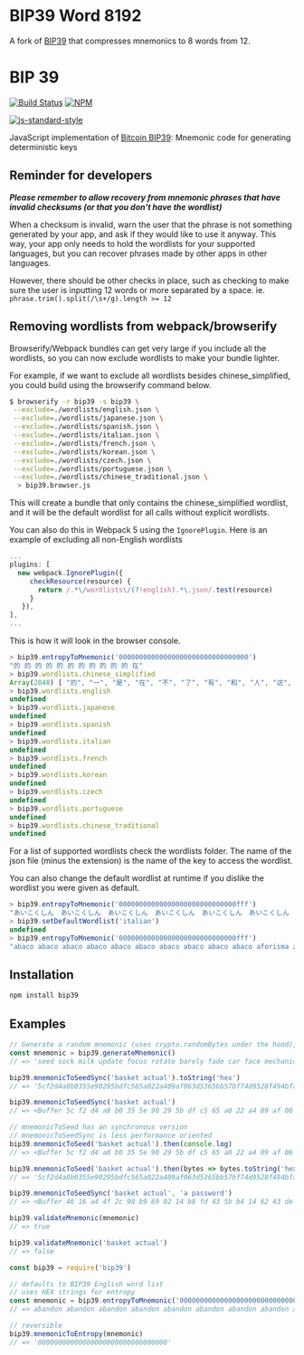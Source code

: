# BIP39 Word 8192

A fork of [BIP39](https://github.com/bitcoinjs/bip39) that compresses mnemonics to 8 words from 12. 

# BIP 39
[![Build Status](https://travis-ci.org/bitcoinjs/bip39.png?branch=master)](https://travis-ci.org/bitcoinjs/bip39)
[![NPM](https://img.shields.io/npm/v/bip39.svg)](https://www.npmjs.org/package/bip39)

[![js-standard-style](https://cdn.rawgit.com/feross/standard/master/badge.svg)](https://github.com/feross/standard)


JavaScript implementation of [Bitcoin BIP39](https://github.com/bitcoin/bips/blob/master/bip-0039.mediawiki): Mnemonic code for generating deterministic keys

## Reminder for developers

***Please remember to allow recovery from mnemonic phrases that have invalid checksums (or that you don't have the wordlist)***

When a checksum is invalid, warn the user that the phrase is not something generated by your app, and ask if they would like to use it anyway. This way, your app only needs to hold the wordlists for your supported languages, but you can recover phrases made by other apps in other languages.

However, there should be other checks in place, such as checking to make sure the user is inputting 12 words or more separated by a space. ie. `phrase.trim().split(/\s+/g).length >= 12`

## Removing wordlists from webpack/browserify

 Browserify/Webpack bundles can get very large if you include all the wordlists, so you can now exclude wordlists to make your bundle lighter.

 For example, if we want to exclude all wordlists besides chinese_simplified, you could build using the browserify command below.

 ```bash
$ browserify -r bip39 -s bip39 \
  --exclude=./wordlists/english.json \
  --exclude=./wordlists/japanese.json \
  --exclude=./wordlists/spanish.json \
  --exclude=./wordlists/italian.json \
  --exclude=./wordlists/french.json \
  --exclude=./wordlists/korean.json \
  --exclude=./wordlists/czech.json \
  --exclude=./wordlists/portuguese.json \
  --exclude=./wordlists/chinese_traditional.json \
   > bip39.browser.js
```

 This will create a bundle that only contains the chinese_simplified wordlist, and it will be the default wordlist for all calls without explicit wordlists.

 You can also do this in Webpack 5 using the `IgnorePlugin`. Here is an example of excluding all non-English wordlists

 ```javascript
 ...
 plugins: [
   new webpack.IgnorePlugin({
      checkResource(resource) {
        return /.*\/wordlists\/(?!english).*\.json/.test(resource)
      }
    }),
 ],
 ...
 ```

 This is how it will look in the browser console.

 ```javascript
> bip39.entropyToMnemonic('00000000000000000000000000000000')
"的 的 的 的 的 的 的 的 的 的 的 在"
> bip39.wordlists.chinese_simplified
Array(2048) [ "的", "一", "是", "在", "不", "了", "有", "和", "人", "这", … ]
> bip39.wordlists.english
undefined
> bip39.wordlists.japanese
undefined
> bip39.wordlists.spanish
undefined
> bip39.wordlists.italian
undefined
> bip39.wordlists.french
undefined
> bip39.wordlists.korean
undefined
> bip39.wordlists.czech
undefined
> bip39.wordlists.portuguese
undefined
> bip39.wordlists.chinese_traditional
undefined
```

 For a list of supported wordlists check the wordlists folder. The name of the json file (minus the extension) is the name of the key to access the wordlist.

 You can also change the default wordlist at runtime if you dislike the wordlist you were given as default.

 ```javascript
> bip39.entropyToMnemonic('00000000000000000000000000000fff')
"あいこくしん　あいこくしん　あいこくしん　あいこくしん　あいこくしん　あいこくしん　あいこくしん　あいこくしん　あいこくしん　あいこくしん　あまい　ろんり"
> bip39.setDefaultWordlist('italian')
undefined
> bip39.entropyToMnemonic('00000000000000000000000000000fff')
"abaco abaco abaco abaco abaco abaco abaco abaco abaco abaco aforisma zibetto"
```

## Installation
``` bash
npm install bip39
```

## Examples
``` js
// Generate a random mnemonic (uses crypto.randomBytes under the hood), defaults to 128-bits of entropy
const mnemonic = bip39.generateMnemonic()
// => 'seed sock milk update focus rotate barely fade car face mechanic mercy'

bip39.mnemonicToSeedSync('basket actual').toString('hex')
// => '5cf2d4a8b0355e90295bdfc565a022a409af063d5365bb57bf74d9528f494bfa4400f53d8349b80fdae44082d7f9541e1dba2b003bcfec9d0d53781ca676651f'

bip39.mnemonicToSeedSync('basket actual')
// => <Buffer 5c f2 d4 a8 b0 35 5e 90 29 5b df c5 65 a0 22 a4 09 af 06 3d 53 65 bb 57 bf 74 d9 52 8f 49 4b fa 44 00 f5 3d 83 49 b8 0f da e4 40 82 d7 f9 54 1e 1d ba 2b ...>

// mnemonicToSeed has an synchronous version
// mnemonicToSeedSync is less performance oriented
bip39.mnemonicToSeed('basket actual').then(console.log)
// => <Buffer 5c f2 d4 a8 b0 35 5e 90 29 5b df c5 65 a0 22 a4 09 af 06 3d 53 65 bb 57 bf 74 d9 52 8f 49 4b fa 44 00 f5 3d 83 49 b8 0f da e4 40 82 d7 f9 54 1e 1d ba 2b ...>

bip39.mnemonicToSeed('basket actual').then(bytes => bytes.toString('hex')).then(console.log)
// => '5cf2d4a8b0355e90295bdfc565a022a409af063d5365bb57bf74d9528f494bfa4400f53d8349b80fdae44082d7f9541e1dba2b003bcfec9d0d53781ca676651f'

bip39.mnemonicToSeedSync('basket actual', 'a password')
// => <Buffer 46 16 a4 4f 2c 90 b9 69 02 14 b8 fd 43 5b b4 14 62 43 de 10 7b 30 87 59 0a 3b b8 d3 1b 2f 3a ef ab 1d 4b 52 6d 21 e5 0a 04 02 3d 7a d0 66 43 ea 68 3b ... >

bip39.validateMnemonic(mnemonic)
// => true

bip39.validateMnemonic('basket actual')
// => false
```


``` js
const bip39 = require('bip39')

// defaults to BIP39 English word list
// uses HEX strings for entropy
const mnemonic = bip39.entropyToMnemonic('00000000000000000000000000000000')
// => abandon abandon abandon abandon abandon abandon abandon abandon abandon abandon abandon about

// reversible
bip39.mnemonicToEntropy(mnemonic)
// => '00000000000000000000000000000000'
```
